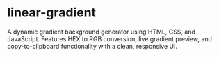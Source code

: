 # linear-gradient
A dynamic gradient background generator using HTML, CSS, and JavaScript. Features HEX to RGB conversion, live gradient preview, and copy-to-clipboard functionality with a clean, responsive UI.
